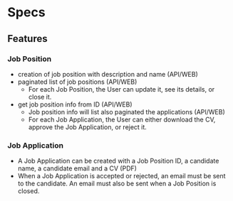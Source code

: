 # Specs

## Features

### Job Position

- creation of job position with description and name (API/WEB)
- paginated list of job positions (API/WEB)
    - For each Job Position, the User can update it, see its details, or close
      it.
- get job position info from ID (API/WEB)
    - Job position info will list also paginated the applications (API/WEB)
    - For each Job Application, the User can either download the CV, approve the
      Job Application, or reject it.

### Job Application

- A Job Application can be created with a Job Position ID, a candidate name, a
  candidate email and a CV (PDF)
- When a Job Application is accepted or rejected, an email must be sent to the
  candidate. An email must also be sent when a Job Position is closed.
